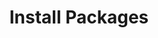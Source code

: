 ---
sidebar_position: 1
title: "Install Packages"
sidebar_label: "Install Packages"
description: "Install software packages in Alpine Linux - use apk to install packages, add software, manage package installation, and deploy applications."
keywords:
  - "alpine install packages"
  - "apk install"
  - "package installation"
  - "software installation"
  - "apk add"
tags:
  - alpine
  - install-packages
  - apk
  - package-installation
  - software
slug: /linux/alpine/software/package-management/install-packages
---